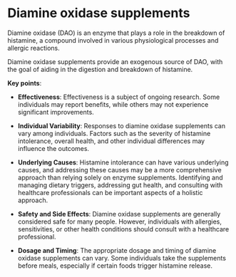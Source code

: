 <!--
source: gpt-3 + jph editing
tags: supplements
-->

# Diamine oxidase supplements

Diamine oxidase (DAO) is an enzyme that plays a role in the breakdown of histamine, a compound involved in various physiological processes and allergic reactions.

Diamine oxidase supplements provide an exogenous source of DAO, with the goal of aiding in the digestion and breakdown of histamine.

**Key points**:

* **Effectiveness**: Effectiveness is a subject of ongoing research. Some individuals may report benefits, while others may not experience significant improvements.

* **Individual Variability**: Responses to diamine oxidase supplements can vary among individuals. Factors such as the severity of histamine intolerance, overall health, and other individual differences may influence the outcomes.

* **Underlying Causes**: Histamine intolerance can have various underlying causes, and addressing these causes may be a more comprehensive approach than relying solely on enzyme supplements. Identifying and managing dietary triggers, addressing gut health, and consulting with healthcare professionals can be important aspects of a holistic approach.

* **Safety and Side Effects**: Diamine oxidase supplements are generally considered safe for many people. However, individuals with allergies, sensitivities, or other health conditions should consult with a healthcare professional.

* **Dosage and Timing**: The appropriate dosage and timing of diamine oxidase supplements can vary. Some individuals take the supplements before meals, especially if certain foods trigger histamine release.
